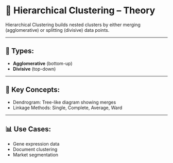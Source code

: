 # 🧬 Hierarchical Clustering – Theory

Hierarchical Clustering builds nested clusters by either merging (agglomerative) or splitting (divisive) data points.

---

## 🔧 Types:
- **Agglomerative** (bottom-up)
- **Divisive** (top-down)

---

## 🧠 Key Concepts:
- Dendrogram: Tree-like diagram showing merges
- Linkage Methods: Single, Complete, Average, Ward

---

## 📊 Use Cases:
- Gene expression data
- Document clustering
- Market segmentation
